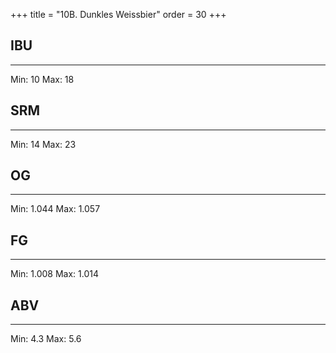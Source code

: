 +++
title = "10B. Dunkles Weissbier"
order = 30
+++
## IBU
******
Min: 10
Max: 18
## SRM
******
Min: 14
Max: 23
## OG
******
Min: 1.044
Max: 1.057
## FG
******
Min: 1.008
Max: 1.014
## ABV
******
Min: 4.3
Max: 5.6
